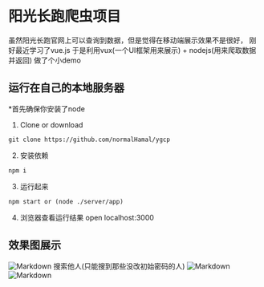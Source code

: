 # 阳光长跑爬虫项目

虽然阳光长跑官网上可以查询到数据，但是觉得在移动端展示效果不是很好， 刚好最近学习了vue.js
于是利用vux(一个UI框架用来展示) + nodejs(用来爬取数据并返回) 做了个小demo

## 运行在自己的本地服务器

*首先确保你安装了node

1. Clone or download
```
git clone https://github.com/normalHamal/ygcp
```
2. 安装依赖
```
npm i
```
3. 运行起来
```
npm start or (node ./server/app)
```
4. 浏览器查看运行结果
open localhost:3000

## 效果图展示
![Markdown](http://omsiv11v3.bkt.clouddn.com/O9%60KTIFNGI%5B%5DJW4PWR4%28%60FS.png)
搜索他人(只能搜到那些没改初始密码的人)
![Markdown](http://omsiv11v3.bkt.clouddn.com/G4ZG$LU2M9F4DO6J%5B%60EPGDE.png)
![Markdown](http://omsiv11v3.bkt.clouddn.com/Z6%7D62~0@J%29L%28%5BIT%600C2%5DLQN.png)